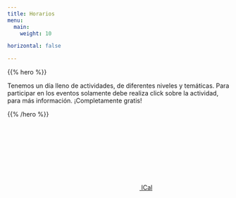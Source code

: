 ```yaml
---
title: Horarios
menu:
  main:
    weight: 10

horizontal: false

---
```


{{% hero %}}

Tenemos un día lleno de actividades, de diferentes niveles y temáticas. Para participar en los eventos solamente debe realiza click sobre la actividad, para más información. ¡Completamente gratis!

{{% /hero %}}


<a class="btn primary btn-lg" href="/schedule/schedule.ics">
    <svg class="icon icon-calendar"><use xlink:href="#calendar"></use></svg> ICal
</a>

<!-- TODO: filter and search -->
